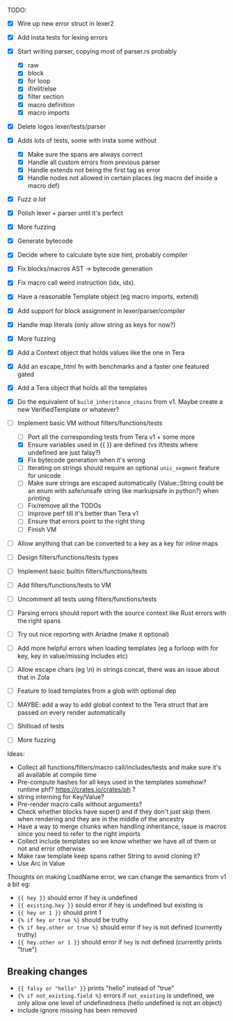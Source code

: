 TODO:

- [x] Wire up new error struct in lexer2
- [x] Add insta tests for lexing errors
- [x] Start writing parser, copying most of parser.rs probably
  - [x] raw
  - [x] block
  - [x] for loop
  - [x] if/elif/else
  - [x] filter section
  - [x] macro definition
  - [x] macro imports
- [x] Delete logos lexer/tests/parser
- [x] Adds lots of tests, some with insta some without 
  - [x] Make sure the spans are always correct
  - [x] Handle all custom errors from previous parser
  - [x] Handle extends not being the first tag as error
  - [x] Handle nodes not allowed in certain places (eg macro def inside a macro def)
- [x] Fuzz _a lot_
- [x] Polish lexer + parser until it's perfect
- [x] More fuzzing
- [x] Generate bytecode
- [x] Decide where to calculate byte size hint, probably compiler
- [x] Fix blocks/macros AST -> bytecode generation
- [x] Fix macro call weird instruction (idx, idx).
- [x] Have a reasonable Template object (eg macro imports, extend)
- [x] Add support for block assignment in lexer/parser/compiler
- [x] Handle map literals (only allow string as keys for now?)
- [x] More fuzzing
- [x] Add a Context object that holds values like the one in Tera
- [x] Add an escape_html fn with benchmarks and a faster one featured gated
- [x] Add a Tera object that holds all the templates
- [x] Do the equivalent of `build_inheritance_chains` from v1. Maybe create a new VerifiedTemplate or whatever?
- [ ] Implement basic VM without filters/functions/tests
  - [ ] Port all the corresponding tests from Tera v1 + some more
  - [x] Ensure variables used in {{ }} are defined (vs if/tests where undefined are just falsy?)
  - [x] Fix bytecode generation when it's wrong
  - [ ] Iterating on strings should require an optional `unic_segment` feature for unicode
  - [ ] Make sure strings are escaped automatically (Value::String could be an enum with safe/unsafe string like markupsafe in python?) when printing
  - [ ] Fix/remove all the TODOs
  - [ ] Improve perf till it's better than Tera v1
  - [ ] Ensure that errors point to the right thing
  - [ ] Finish VM
- [ ] Allow anything that can be converted to a key as a key for inline maps
- [ ] Design filters/functions/tests types
- [ ] Implement basic builtin filters/functions/tests
- [ ] Add filters/functions/tests to VM
- [ ] Uncomment all tests using filters/functions/tests
- [ ] Parsing errors should report with the source context like Rust errors with the right spans
- [ ] Try out nice reporting with Ariadne (make it optional)
- [ ] Add more helpful errors when loading templates (eg a forloop with for key, key in value/missing includes etc)
- [ ] Allow escape chars (eg \n) in strings concat, there was an issue about that in Zola
- [ ] Feature to load templates from a glob with optional dep
- [ ] MAYBE: add a way to add global context to the Tera struct that are passed on every render automatically
- [ ] Shitload of tests
- [ ] More fuzzing


Ideas:

- Collect all functions/filters/macro call/includes/tests and make sure it's all available at compile time
- Pre-compute hashes for all keys used in the templates somehow? runtime phf? https://crates.io/crates/ph ?
- string interning for Key/Value?
- Pre-render macro calls without arguments?
- Check whether blocks have super() and if they don't just skip them when rendering and they are in the middle of the ancestry
- Have a way to merge chunks when handling inheritance, issue is macros since you need to refer to the right imports
- Collect include templates so we know whether we have all of them or not and error otherwise
- Make raw template keep spans rather String to avoid cloning it?
- Use Arc<str> in Value




Thoughts on making LoadName error, we can change the semantics from v1 a bit eg:
- `{{ hey }}` should error if hey is undefined
- `{{ existing.hey }}` sould error if hey is undefined but existing is
- `{{ hey or 1 }}` should print 1
- `{% if hey or true %}` should be truthy
- `{% if hey.other or true %}` should error if `hey` is not defined (currently truthy)
- `{{ hey.other or 1 }}` should error if `hey` is not defined (currently prints "true")


## Breaking changes

- `{{ falsy or "hello" }}` prints "hello" instead of "true"
- `{% if not_existing.field %}` errors if `not_existing` is undefined, we only allow one level of undefinedness (hello undefined is not an object)
- include ignore missing has been removed
